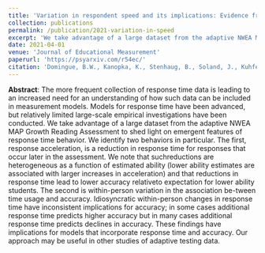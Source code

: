 ```yaml
---
title: 'Variation in respondent speed and its implications: Evidence from an adaptive testing scenario'
collection: publications
permalink: /publication/2021-variation-in-speed
excerpt: 'We take advantage of a large dataset from the adaptive NWEA MAP Growth Reading Assessment to shed light on emergent features of response time behavior, identifying two behaviors in particular.'
date: 2021-04-01
venue: 'Journal of Educational Measurement'
paperurl: 'https://psyarxiv.com/r54ec/'
citation: 'Domingue, B.W., Kanopka, K., Stenhaug, B., Soland, J., Kuhfeld, M., Wise, S., & Piech, C. (In press, 2021). Variation in respondent speed and its implications: Evidence from an adaptive testing scenario. Preprint available: https://psyarxiv.com/r54ec/'
---
```


**Abstract**: The more frequent collection of response time data is leading to an increased need for an understanding of how such data can be included in measurement models.  Models for response time have been advanced, but relatively limited large-scale empirical investigations have been conducted.  We take advantage of a large dataset from the adaptive NWEA MAP Growth Reading Assessment to shed light on emergent features of response time behavior.  We identify two behaviors in particular.  The first, response acceleration, is a reduction in response time for responses that occur later in the assessment.  We note that suchreductions are heterogeneous as a function of estimated ability (lower ability estimates are associated with larger increases in acceleration) and that reductions in response time lead to lower accuracy relativeto expectation for lower ability students.  The second is within-person variation in the association be-tween time usage and accuracy.  Idiosyncratic within-person changes in response time have inconsistent implications for accuracy; in some cases additional response time predicts higher accuracy but in many cases additional response time predicts declines in accuracy.  These findings have implications for models that incorporate response time and accuracy.  Our approach may be useful in other studies of adaptive testing data.
